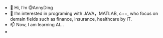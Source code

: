 - 👋 Hi, I’m @AnnyDing
- 👀 I’m interested in programing  with JAVA，MATLAB, c++, who focus on demain fields such as finance, insurance, healthcare by IT.
- 📫 Now, I am learning AI...
-  

<!---
AnnyDing/AnnyDing is a ✨ special ✨ repository because its `README.md` (this file) appears on your GitHub profile.
You can click the Preview link to take a look at your changes.
--->
